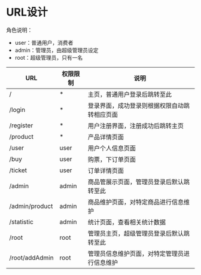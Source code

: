 # URL设计

角色说明：

- user：普通用户，消费者
- admin：管理员，由超级管理员设定
- root：超级管理员，只有一名

| URL            | 权限限制 | 说明                                         |
| -------------- | -------- | -------------------------------------------- |
| /              | *        | 主页，普通用户登录后跳转至此                 |
| /login         | *        | 登录界面，成功登录则根据权限自动跳转相应页面 |
| /register      | *        | 用户注册界面，注册成功后跳转主页             |
| /product       | *        | 产品详情页面                                 |
| /user          | user     | 用户个人信息页面                             |
| /buy           | user     | 购票，下订单页面                             |
| /ticket        | user     | 订单详情页面                                 |
| /admin         | admin    | 商品管展示页面，管理员登录后默认跳转至此     |
| /admin/product | admin    | 商品维护页面，对特定商品进行信息维护         |
| /statistic     | admin    | 统计页面，查看相关统计数据                   |
| /root          | root     | 管理员主页，超级管理员登录后默认跳转至此     |
| /root/addAdmin | root     | 管理员信息维护页面，对特定管理员进行信息维护 |

